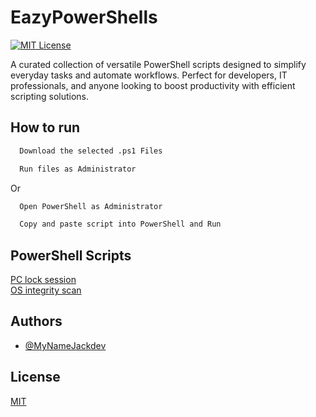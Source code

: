 # EazyPowerShells
[![MIT License](https://img.shields.io/badge/License-MIT-green.svg)](https://choosealicense.com/licenses/mit/)

A curated collection of versatile PowerShell scripts designed to simplify everyday tasks and automate workflows. Perfect for developers, IT professionals, and anyone looking to boost productivity with efficient scripting solutions.

## How to run


```bash
  Download the selected .ps1 Files
```


```bash
  Run files as Administrator
```

Or

```bash
  Open PowerShell as Administrator
```

```bash
  Copy and paste script into PowerShell and Run
```


## PowerShell Scripts

[PC lock session](https://github.com/MyNameJackdev/EazyPowerShells/blob/main/Scripts/LockComputer.ps1) 
<br>
[OS integrity scan](https://github.com/MyNameJackdev/EazyPowerShells/blob/main/Scripts/DiskScan.ps1)


## Authors

- [@MyNameJackdev](https://www.github.com/MyNameJackdev)


## License

[MIT](https://choosealicense.com/licenses/mit/)


